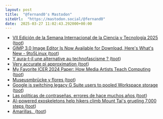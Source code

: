 ```yaml
---
layout: post
title:  "@fernand0's Mastodon"
siteUrl:  "https://mastodon.social/@fernand0"
date:  2025-03-27 11:02:43.292000+00:00
---
```

*  [VII Edición de la Semana Internacional de la Ciencia y Tecnología 2025 ](https://eina.unizar.es/noticia/vii-edicion-de-la-semana-internacional-de-la-ciencia-y-tecnologia-202) ([toot](https://mastodon.social/@fernand0/114234055936662647))
*  [GIMP 3.0 Image Editor Is Now Available for Download, Here&#39;s What&#39;s New - 9to5Linux  ](https://9to5linux.com/gimp-3-0-image-editor-is-now-available-for-download-heres-whats-new) ([toot](https://mastodon.social/@fernand0/114233903296619376))
*  [Y aura-t-il une alternative au technofascisme ? ](https://danslesalgorithmes.net/2024/11/08/y-aura-t-il-une-alternative-au-technofascisme) ([toot](https://mastodon.social/@fernand0/114233587258255270))
*  [Very accurate pi approximation ](https://www.johndcook.com/blog/2025/03/23/very-accurate-pi-approximation) ([toot](https://mastodon.social/@fernand0/114232074673264575))
*  [My Favorite ICER 2024 Paper: How Media Artists Teach Computing ](https://computinged.wordpress.com/2025/03/09/my-favorite-icer-2024-paper-how-media-artists-teach-computing) ([toot](https://mastodon.social/@fernand0/114230223221344250))
*  [Museusmbrücke y flores ](https://www.flickr.com/photos/fernand0/54374725151) ([toot](https://mastodon.social/@fernand0/114230218416714498))
*  [Google is switching legacy G Suite users to pooled Workspace storage ](https://www.theverge.com/news/631058/google-g-suite-legacy-pooled-workspace-storage-updat) ([toot](https://mastodon.social/@fernand0/114229927328716064))
*  [Las políticas de contraseñas, errores de hace muchos años ](http://fernand0.github.io//claves-y-politicas) ([toot](https://mastodon.social/@fernand0/114229914083333961))
*  [AI-powered exoskeletons help hikers climb Mount Tai's grueling 7,000 steps ](https://www.trendwatching.com/innovations/ai-powered-exoskeletons-help-hikers-climb-mount-tais-grueling-7000-step) ([toot](https://mastodon.social/@fernand0/114229715576931836))
*  [Amarillas.  ](https://avecesunafoto.wordpress.com/2025/03/26/amarillas) ([toot](https://mastodon.social/@fernand0/114229621980819080))
